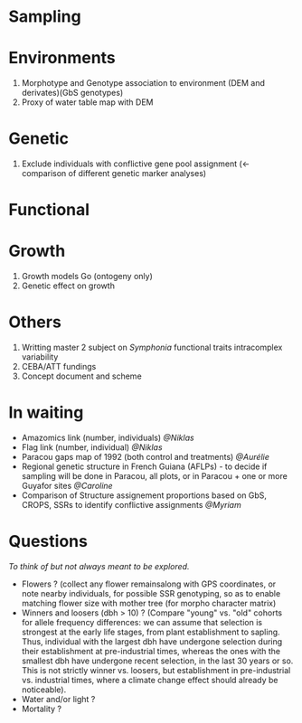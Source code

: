 # Sampling

# Environments

1. Morphotype and Genotype association to environment (DEM and derivates)(GbS genotypes)
1. Proxy of water table map with DEM

# Genetic

1. Exclude individuals with conflictive gene pool assignment (<-comparison of different genetic marker analyses)

# Functional

# Growth

1. Growth models Go (ontogeny only)
1. Genetic effect on growth

# Others

1. Writting master 2 subject on *Symphonia* functional traits intracomplex variability
1. CEBA/ATT fundings
1. Concept document and scheme

# In waiting

- Amazomics link (number, individuals) *@Niklas*
- Flag link (number, individual) *@Niklas*
- Paracou gaps map of 1992 (both control and treatments) *@Aurélie*
- Regional genetic structure in French Guiana (AFLPs) - to decide if sampling will be done in Paracou, all plots, or in Paracou + one or more Guyafor sites *@Caroline*
- Comparison of Structure assignement proportions based on GbS, CROPS, SSRs to identify conflictive assignments *@Myriam*

# Questions

*To think of but not always meant to be explored.*

- Flowers ? (collect any flower remainsalong with GPS coordinates, or note nearby individuals, for possible SSR genotyping, so as to enable matching flower size with mother tree (for morpho character matrix)
- Winners and loosers (dbh > 10) ? (Compare "young" vs. "old" cohorts for allele frequency differences: we can assume that selection is strongest at the early life stages, from plant establishment to sapling. Thus, individual with the largest dbh have undergone selection during their establishment at pre-industrial times, whereas the ones with the smallest dbh have undergone recent selection, in the last 30 years or so. This is not strictly winner vs. loosers, but establishment in pre-industrial vs. industrial times, where a climate change effect should already be noticeable).
- Water and/or light ?
- Mortality ?

